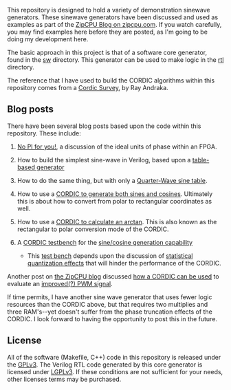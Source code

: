 This repository is designed to hold a variety of demonstration sinewave
generators.  These sinewave generators have been discussed and used as examples
as part of the [ZipCPU Blog on zipcpu.com](http://zipcpu.com).  If you watch
carefully, you may find examples here before they are posted, as I'm going to
be doing my development here.

The basic approach in this project is that of a software core generator,
found in the [sw](sw/) directory.  This generator can be used to make
logic in the [rtl](rtl/) directory.

The reference that I have used to build the CORDIC algorithms within this
repository comes from a [Cordic
Survey](http://www.andraka.com/files/crdcsrvy.pdf), by Ray Andraka.

## Blog posts

There have been several blog posts based upon the code within this repository.
These include:

1. [No PI for you!](http://zipcpu.com/dsp/2017/06/15/no-pi-for-you.html), a
   discussion of the ideal units of phase within an FPGA.

1. How to build the simplest sine-wave in Verilog, based upon a [table-based generator](http://zipcpu.com/dsp/2017/07/11/simplest-sinewave-generator.html)

1. How to do the same thing, but with only a [Quarter-Wave sine table](http://zipcpu.com/dsp/2017/08/26/quarterwave.html).

1. How to use a [CORDIC to generate both sines and cosines](http://zipcpu.com/dsp/2017/08/30/cordic.html).  Ultimately this is about how to convert from polar to rectangular coordinates as well.

1. How to use a [CORDIC to calculate an arctan](http://zipcpu.com/dsp/2017/09/01/topolar.html).  This is also known as the rectangular to polar conversion mode of the CORDIC.

1. A [CORDIC testbench](http://zipcpu.com/dsp/2017/10/02/cordic-tb.html) for
   the [sine/cosine generation capability](http://zipcpu.com/dsp/2017/08/30/cordic.html)

   - This [test bench](bench/cpp/cordic_tb.cpp) depends upon the discussion of [statistical quantization effects](http://zipcpu.com/dsp/2017/09/27/quantization.html) that will hinder the performance of the CORDIC.

Another post on [the ZipCPU blog](http://zipcpu.com) discussed [how a CORDIC can be used](http://zipcpu.com/dsp/2017/09/16/pwm-demo.html) to evaluate an [improved(?) PWM signal](http://zipcpu.com/dsp/2017/09/04/pwm-reinvention.html).

If time permits, I have another sine wave generator that uses fewer
logic resources than the CORDIC above, but that requires two multiplies and
three RAM's--yet doesn't suffer from the phase truncation effects of the CORDIC.
I look forward to having the opportunity to post this in the future.

## License

All of the software (Makefile, C++) code in this repository is released under
the [GPLv3](https://www.gnu.org/licenses/gpl-3.0.en.html).  The Verilog RTL
code generated by this core generator is licensed under
[LGPLv3](https://www.gnu.org/licenses/lgpl-3.0.en.html).  If these conditions
are not sufficient for your needs, other licenses terms may be purchased.

